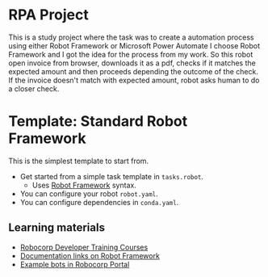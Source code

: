 # RPA Project

This is a study project where the task was to create a automation process using either Robot Framework or Microsoft Power Automate
I choose Robot Framework and I got the idea for the process from my work. So this robot open invoice from browser, downloads it as a pdf, checks if it matches the expected amount and then proceeds depending the outcome of the check. If the invoice doesn't match with expected amount, robot asks human to do a closer check. 

# Template: Standard Robot Framework

This is the simplest template to start from.

- Get started from a simple task template in `tasks.robot`.
  - Uses [Robot Framework](https://robocorp.com/docs/languages-and-frameworks/robot-framework/basics) syntax.
- You can configure your robot `robot.yaml`.
- You can configure dependencies in `conda.yaml`.

## Learning materials

- [Robocorp Developer Training Courses](https://robocorp.com/docs/courses)
- [Documentation links on Robot Framework](https://robocorp.com/docs/languages-and-frameworks/robot-framework)
- [Example bots in Robocorp Portal](https://robocorp.com/portal)
